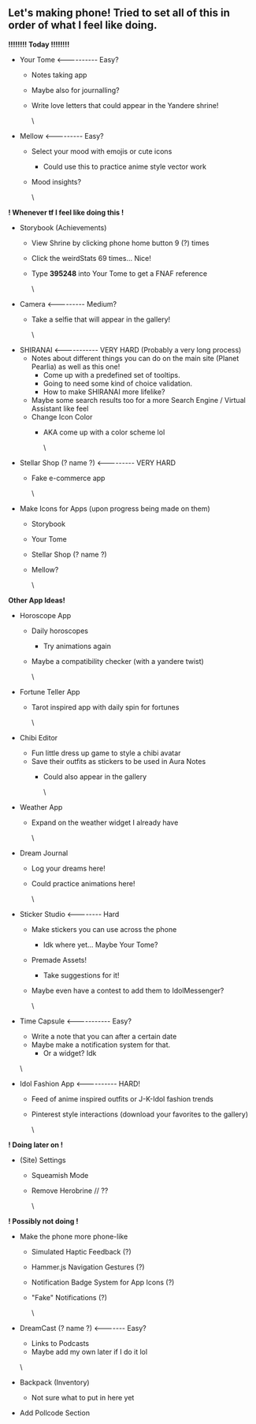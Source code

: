 ## **Let's making phone! Tried to set all of this in order of what I feel like doing.**

**!!!!!!!! Today !!!!!!!!**

* Your Tome <---------- Easy?
  * Notes taking app
  * Maybe also for journalling?
  * Write love letters that could appear in the Yandere shrine!

    \
* Mellow <--------- Easy?
  * Select your mood with emojis or cute icons
    * Could use this to practice anime style vector work
  * Mood insights?

    \

**! Whenever tf I feel like doing this !**

* Storybook (Achievements)
  * View Shrine by clicking phone home button 9 (?) times
  * Click the weirdStats 69 times... Nice!
  * Type **395248** into Your Tome to get a FNAF reference

    \
* Camera <--------- Medium?
  * Take a selfie that will appear in the gallery!

    \
* SHIRANAI <----------- VERY HARD (Probably a very long process)
  * Notes about different things you can do on the main site (Planet Pearlia) as well as this one!
    * Come up with a predefined set of tooltips.
    * Going to need some kind of choice validation.
    * How to make SHIRANAI more lifelike?
  * Maybe some search results too for a more Search Engine / Virtual Assistant like feel
  * Change Icon Color
    * AKA come up with a color scheme lol

      \
* Stellar Shop (? name ?) <--------- VERY HARD
  * Fake e-commerce app

    \
* Make Icons for Apps (upon progress being made on them)
  * Storybook
  * Your Tome
  * Stellar Shop (? name ?)
  * Mellow?

    \

**Other App Ideas!**

* Horoscope App
  * Daily horoscopes
    * Try animations again
  * Maybe a compatibility checker (with a yandere twist)

    \
* Fortune Teller App
  * Tarot inspired app with daily spin for fortunes

    \
* Chibi Editor
  * Fun little dress up game to style a chibi avatar
  * Save their outfits as stickers to be used in Aura Notes
    * Could also appear in the gallery

      \
* Weather App
  * Expand on the weather widget I already have

    \
* Dream Journal
  * Log your dreams here!
  * Could practice animations here!

    \
* Sticker Studio <-------- Hard
  * Make stickers you can use across the phone
    * Idk where yet… Maybe Your Tome?
  * Premade Assets!
    * Take suggestions for it!
  * Maybe even have a contest to add them to IdolMessenger?

    \
* Time Capsule <----------- Easy?
  * Write a note that you can after a certain date
  * Maybe make a notification system for that.
    * Or a widget? Idk

  \
* Idol Fashion App <---------- HARD!
  * Feed of anime inspired outfits or J-K-Idol fashion trends
  * Pinterest style interactions (download your favorites to the gallery)

    \

**! Doing later on !**

* (Site) Settings
  * Squeamish Mode
  * Remove Herobrine // ??

    \

**! Possibly not doing !**

* Make the phone more phone-like
  * Simulated Haptic Feedback (?)
  * Hammer.js Navigation Gestures (?)
  * Notification Badge System for App Icons (?)
  * "Fake" Notifications (?)

    \
* DreamCast (? name ?) <------- Easy?
  * Links to Podcasts
  * Maybe add my own later if I do it lol

  \
* Backpack (Inventory)
  * Not sure what to put in here yet
* Add Pollcode Section


